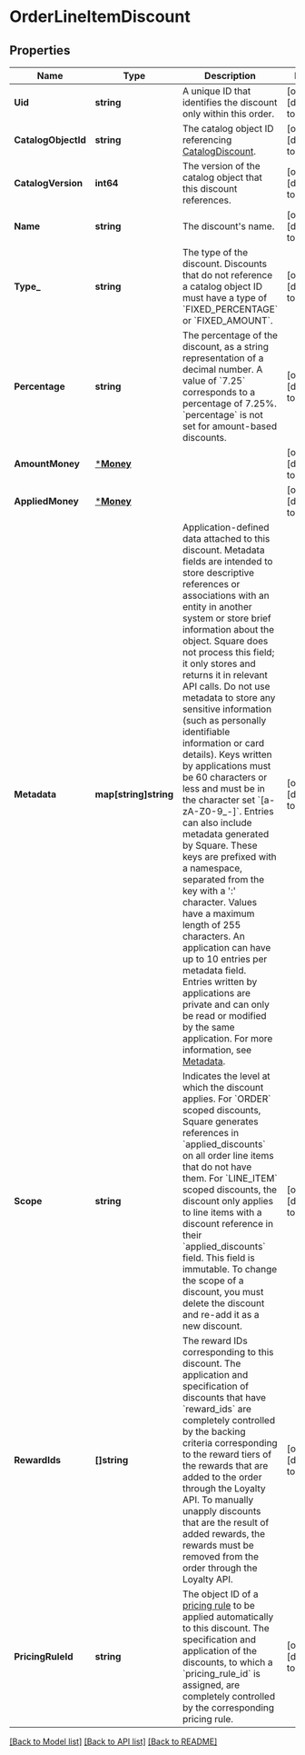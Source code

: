 # OrderLineItemDiscount

## Properties
Name | Type | Description | Notes
------------ | ------------- | ------------- | -------------
**Uid** | **string** | A unique ID that identifies the discount only within this order. | [optional] [default to null]
**CatalogObjectId** | **string** | The catalog object ID referencing [CatalogDiscount](https://developer.squareup.com/reference/square_2024-01-18/objects/CatalogDiscount). | [optional] [default to null]
**CatalogVersion** | **int64** | The version of the catalog object that this discount references. | [optional] [default to null]
**Name** | **string** | The discount&#x27;s name. | [optional] [default to null]
**Type_** | **string** | The type of the discount.  Discounts that do not reference a catalog object ID must have a type of &#x60;FIXED_PERCENTAGE&#x60; or &#x60;FIXED_AMOUNT&#x60;. | [optional] [default to null]
**Percentage** | **string** | The percentage of the discount, as a string representation of a decimal number. A value of &#x60;7.25&#x60; corresponds to a percentage of 7.25%.  &#x60;percentage&#x60; is not set for amount-based discounts. | [optional] [default to null]
**AmountMoney** | [***Money**](Money.md) |  | [optional] [default to null]
**AppliedMoney** | [***Money**](Money.md) |  | [optional] [default to null]
**Metadata** | **map[string]string** | Application-defined data attached to this discount. Metadata fields are intended to store descriptive references or associations with an entity in another system or store brief information about the object. Square does not process this field; it only stores and returns it in relevant API calls. Do not use metadata to store any sensitive information (such as personally identifiable information or card details).  Keys written by applications must be 60 characters or less and must be in the character set &#x60;[a-zA-Z0-9_-]&#x60;. Entries can also include metadata generated by Square. These keys are prefixed with a namespace, separated from the key with a &#x27;:&#x27; character.  Values have a maximum length of 255 characters.  An application can have up to 10 entries per metadata field.  Entries written by applications are private and can only be read or modified by the same application.  For more information, see [Metadata](https://developer.squareup.com/docs/build-basics/metadata). | [optional] [default to null]
**Scope** | **string** | Indicates the level at which the discount applies. For &#x60;ORDER&#x60; scoped discounts, Square generates references in &#x60;applied_discounts&#x60; on all order line items that do not have them. For &#x60;LINE_ITEM&#x60; scoped discounts, the discount only applies to line items with a discount reference in their &#x60;applied_discounts&#x60; field.  This field is immutable. To change the scope of a discount, you must delete the discount and re-add it as a new discount. | [optional] [default to null]
**RewardIds** | **[]string** | The reward IDs corresponding to this discount. The application and specification of discounts that have &#x60;reward_ids&#x60; are completely controlled by the backing criteria corresponding to the reward tiers of the rewards that are added to the order through the Loyalty API. To manually unapply discounts that are the result of added rewards, the rewards must be removed from the order through the Loyalty API. | [optional] [default to null]
**PricingRuleId** | **string** | The object ID of a [pricing rule](https://developer.squareup.com/reference/square_2024-01-18/objects/CatalogPricingRule) to be applied automatically to this discount. The specification and application of the discounts, to which a &#x60;pricing_rule_id&#x60; is assigned, are completely controlled by the corresponding pricing rule. | [optional] [default to null]

[[Back to Model list]](../README.md#documentation-for-models) [[Back to API list]](../README.md#documentation-for-api-endpoints) [[Back to README]](../README.md)

